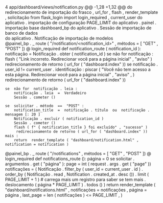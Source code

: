  4 app/dashboard/views/notification.py 
@@ -1,28 +1,32 @@
do  redirecionamento de importação do frasco  , url_for , flash , render_template , solicitação 
from  flask_login  import  login_required , current_user
do  aplicativo . importação de configuração  PAGE_LIMIT 
do  aplicativo . painel . importação base  dashboard_bp 
do  aplicativo . Sessão de importação de banco de dados  
do  aplicativo . Notificação de importação de modelos  
@painel_bp . _ route ( "/notification/<notification_id>" , métodos = [ "GET" , "POST" ])
@ login_required
def  notification_route ( notification_id ):
    notificação  =  Notificação . obter ( notification_id )
    se  não for  notificação :
        flash ( "Link incorreto. Redirecionar você para a página inicial" , "aviso" )
         redirecionamento de retorno ( url_for ( "dashboard.index" ))
    se  notificação . user_id  !=  current_user . identificação :
        piscar (
            "Você não tem acesso a esta página. Redirecionar você para a página inicial" ,
            "aviso" ,
        )
         redirecionamento de retorno ( url_for ( "dashboard.index" ))

    se  não for  notificação . leia :
        notificação . leia  =  Verdadeiro
        Sessão . cometer ()

    se  solicitar . método  ==  "POST" :
        notification_title  =  notificação . título  ou  notificação . mensagem [: 20 ]
        Notificação . excluir ( notification_id )
        Sessão . cometer ()
        flash ( f" { notification_title } foi excluído" , "sucesso" )
         redirecionamento de retorno ( url_for ( "dashboard.index" ))
    mais :
        return  render_template ( "dashboard/notification.html" , notification = notification )
@painel_bp . _ route ( "/notifications" , métodos = [ "GET" , "POST" ])
@ login_required
def  notifications_route ():
    página  =  0
    se  solicitar . argumentos . get ( "página" ):
        page  =  int ( request . args . get ( "page" ))
    notificações  = (
        Notificação . filter_by ( user_id = current_user . id )
        . order_by ( Notificação . read , Notification . created_at . desc ())
        . limit ( PAGE_LIMIT  +  1 )   # carrega mais um registro para saber se tem mais
        . deslocamento ( página  *  PAGE_LIMIT )
        . todos ()
    )
    return  render_template (
        "dashboard/notifications.html" ,
        notificações = notificações ,
        página = página ,
        last_page = len ( notificações ) <=  PAGE_LIMIT ,
    )
